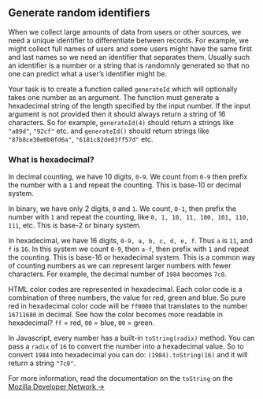 ## Generate random identifiers

When we collect large amounts of data from users or other sources, we need a unique identifier to differentiate between records. For example, we might collect full names of users and some users might have the same first and last names so we need an identifier that separates them. Usually such an identifier is a number or a string that is randomnly generated so that no one can predict what a user&rsquo;s identifier might be.

Your task is to create a function called `generateId` which will optionally takes one number as an argument. The function must generate a hexadecimal string of the length specified by the input number. If the input argument is not provided then it should always return a string of 16 characters. So for example, `generateId(4)` should return a strings like `"a09d"`, `"92cf"` etc. and `generateId()` should return strings like `"87b8ce30e0b0fd6a"`, `"6181c82de03ff57d"` etc.

### What is hexadecimal?

In decimal counting, we have 10 digits, `0-9`. We count from `0-9` then prefix the number with a `1` and repeat the counting. This is base-10 or decimal system.

In binary, we have only 2 digits, `0` and `1`. We count, `0-1`, then prefix the number with `1` and repeat the counting, like `0, 1, 10, 11, 100, 101, 110, 111`, etc. This is base-2 or binary system.

In hexadecimal, we have 16 digits, `0-9, a, b, c, d, e, f`. Thus `a` is `11`, and `f` is `16`. In this system we count `0-9`, then `a-f`, then prefix with `1` and repeat the counting. This is base-16 or hexadecimal system. This is a common way of counting numbers as we can represent larger numbers with fewer characters. For example, the decimal number of `1984` becomes `7c0`.

HTML color codes are represented in hexadecimal. Each color code is a combination of three numbers, the value for red, green and blue. So pure red in hexadecimal color code will be `ff0000` that translates to the number `16711680` in decimal. See how the color becomes more readable in hexadecimal? `ff` = red, `00` = blue, `00` = green.

In Javascript, every number has a built-in `toString(radix)` method. You can pass a `radix` of `16` to convert the number into a hexadecimal value. So to convert `1984` into hexadecimal you can do: `(1984).toString(16)` and it will return a string `"7c0"`.

For more information, read the documentation on the `toString` on the [Mozilla Developer Network &rarr;](https://developer.mozilla.org/en-US/docs/Web/JavaScript/Reference/Global_Objects/Number/toString)

